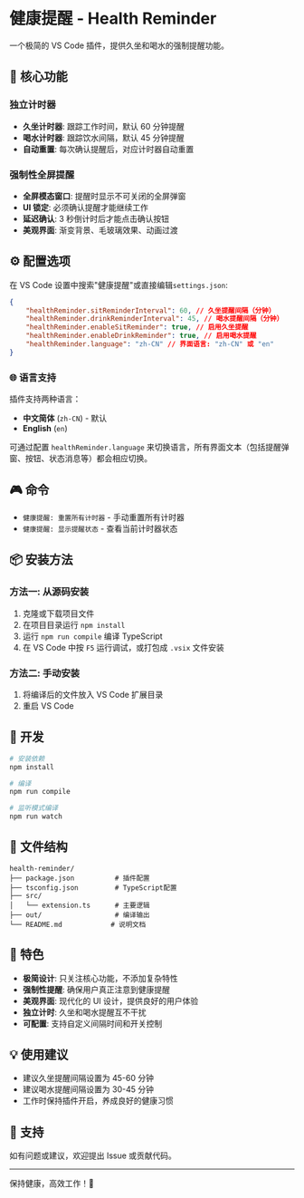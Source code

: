 # 健康提醒 - Health Reminder

一个极简的 VS Code 插件，提供久坐和喝水的强制提醒功能。

## 🌟 核心功能

### 独立计时器

-   **久坐计时器**: 跟踪工作时间，默认 60 分钟提醒
-   **喝水计时器**: 跟踪饮水间隔，默认 45 分钟提醒
-   **自动重置**: 每次确认提醒后，对应计时器自动重置

### 强制性全屏提醒

-   **全屏模态窗口**: 提醒时显示不可关闭的全屏弹窗
-   **UI 锁定**: 必须确认提醒才能继续工作
-   **延迟确认**: 3 秒倒计时后才能点击确认按钮
-   **美观界面**: 渐变背景、毛玻璃效果、动画过渡

## ⚙️ 配置选项

在 VS Code 设置中搜索"健康提醒"或直接编辑`settings.json`:

```json
{
    "healthReminder.sitReminderInterval": 60, // 久坐提醒间隔（分钟）
    "healthReminder.drinkReminderInterval": 45, // 喝水提醒间隔（分钟）
    "healthReminder.enableSitReminder": true, // 启用久坐提醒
    "healthReminder.enableDrinkReminder": true, // 启用喝水提醒
    "healthReminder.language": "zh-CN" // 界面语言: "zh-CN" 或 "en"
}
```

### 🌐 语言支持

插件支持两种语言：

-   **中文简体** (`zh-CN`) - 默认
-   **English** (`en`)

可通过配置 `healthReminder.language` 来切换语言，所有界面文本（包括提醒弹窗、按钮、状态消息等）都会相应切换。

## 🎮 命令

-   `健康提醒: 重置所有计时器` - 手动重置所有计时器
-   `健康提醒: 显示提醒状态` - 查看当前计时器状态

## 📦 安装方法

### 方法一: 从源码安装

1. 克隆或下载项目文件
2. 在项目目录运行 `npm install`
3. 运行 `npm run compile` 编译 TypeScript
4. 在 VS Code 中按 `F5` 运行调试，或打包成 `.vsix` 文件安装

### 方法二: 手动安装

1. 将编译后的文件放入 VS Code 扩展目录
2. 重启 VS Code

## 🔧 开发

```bash
# 安装依赖
npm install

# 编译
npm run compile

# 监听模式编译
npm run watch
```

## 📝 文件结构

```
health-reminder/
├── package.json          # 插件配置
├── tsconfig.json         # TypeScript配置
├── src/
│   └── extension.ts      # 主要逻辑
├── out/                  # 编译输出
└── README.md            # 说明文档
```

## 🎯 特色

-   **极简设计**: 只关注核心功能，不添加复杂特性
-   **强制性提醒**: 确保用户真正注意到健康提醒
-   **美观界面**: 现代化的 UI 设计，提供良好的用户体验
-   **独立计时**: 久坐和喝水提醒互不干扰
-   **可配置**: 支持自定义间隔时间和开关控制

## 💡 使用建议

-   建议久坐提醒间隔设置为 45-60 分钟
-   建议喝水提醒间隔设置为 30-45 分钟
-   工作时保持插件开启，养成良好的健康习惯

## 🤝 支持

如有问题或建议，欢迎提出 Issue 或贡献代码。

---

保持健康，高效工作！💪
